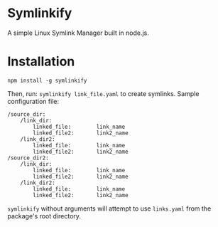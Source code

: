 Symlinkify
==========

A simple Linux Symlink Manager built in node.js.

Installation
============

```
npm install -g symlinkify
```

Then, run: `symlinkify link_file.yaml` to create symlinks. Sample configuration file:

```
/source_dir:
    /link_dir:
        linked_file:        link_name
        linked_file2:       link2_name
    /link_dir2:
        linked_file:        link_name
        linked_file2:       link2_name
/source_dir2:
    /link_dir:
        linked_file:        link_name
        linked_file2:       link2_name
    /link_dir2:
        linked_file:        link_name
        linked_file2:       link2_name
```

`symlinkify` without arguments will attempt to use `links.yaml` from the package's root directory.